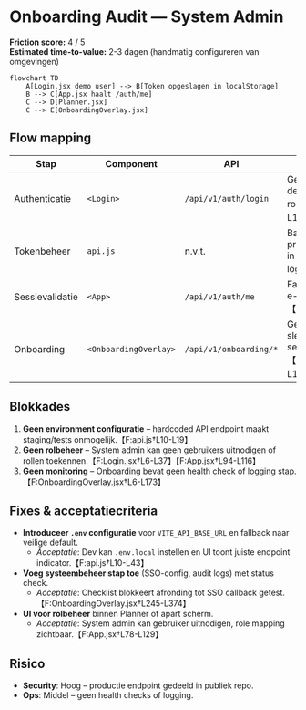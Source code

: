 # Onboarding Audit — System Admin

**Friction score:** 4 / 5  
**Estimated time-to-value:** 2-3 dagen (handmatig configureren van omgevingen)

```mermaid
flowchart TD
    A[Login.jsx demo user] --> B[Token opgeslagen in localStorage]
    B --> C[App.jsx haalt /auth/me]
    C --> D[Planner.jsx]
    C --> E[OnboardingOverlay.jsx]
```

## Flow mapping
| Stap | Component | API | Bevinding |
| --- | --- | --- | --- |
| Authenticatie | `<Login>` | `/api/v1/auth/login` | Geen SSO/Keycloak; enkel demo credentials, geen roltoewijzing.【F:Login.jsx†L6-L137】 |
| Tokenbeheer | `api.js` | n.v.t. | Base URL hardcoded naar productie; tokens opgeslagen in localStorage zonder refresh logic.【F:api.js†L10-L43】 |
| Sessievalidatie | `<App>` | `/api/v1/auth/me` | Fallback op lokaal opgeslagen e-mail; geen foutmelding in UI.【F:App.jsx†L32-L46】 |
| Onboarding | `<OnboardingOverlay>` | `/api/v1/onboarding/*` | Geen stappen voor sleutelbeheer, environment setup of health checks.【F:OnboardingOverlay.jsx†L6-L173】 |

## Blokkades
1. **Geen environment configuratie** – hardcoded API endpoint maakt staging/tests onmogelijk.【F:api.js†L10-L19】
2. **Geen rolbeheer** – System admin kan geen gebruikers uitnodigen of rollen toekennen.【F:Login.jsx†L6-L37】【F:App.jsx†L94-L116】
3. **Geen monitoring** – Onboarding bevat geen health check of logging stap.【F:OnboardingOverlay.jsx†L6-L173】

## Fixes & acceptatiecriteria
- **Introduceer `.env` configuratie** voor `VITE_API_BASE_URL` en fallback naar veilige default.
  - *Acceptatie*: Dev kan `.env.local` instellen en UI toont juiste endpoint indicator.【F:api.js†L10-L43】
- **Voeg systeembeheer stap toe** (SSO-config, audit logs) met status check.
  - *Acceptatie*: Checklist blokkeert afronding tot SSO callback getest.【F:OnboardingOverlay.jsx†L245-L374】
- **UI voor rolbeheer** binnen Planner of apart scherm.
  - *Acceptatie*: System admin kan gebruiker uitnodigen, role mapping zichtbaar.【F:App.jsx†L78-L129】

## Risico
- **Security**: Hoog – productie endpoint gedeeld in publiek repo.
- **Ops**: Middel – geen health checks of logging.

